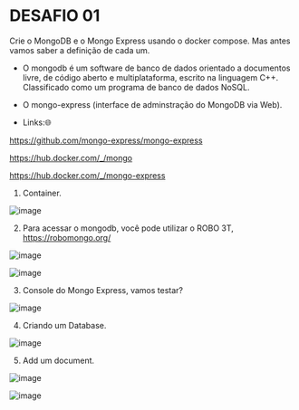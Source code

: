 <h1>DESAFIO 01</h1>

Crie o MongoDB e o Mongo Express usando o docker compose.
Mas antes vamos saber a definição de cada um.

+ O mongodb é um software de banco de dados orientado a documentos livre, de código aberto e multiplataforma, escrito na linguagem C++. Classificado como um programa de banco de dados NoSQL.

+ O mongo-express (interface de adminstração do MongoDB via Web).

+ Links:🌐

https://github.com/mongo-express/mongo-express

https://hub.docker.com/_/mongo

https://hub.docker.com/_/mongo-express


1. Container.
 
![image](https://github.com/andreelidio/desafio-profissional-docker/assets/97263573/96a81733-dda6-4fd8-96df-8515d96412ea)

2. Para acessar o mongodb, você pode utilizar o ROBO 3T, https://robomongo.org/

![image](https://github.com/andreelidio/desafio-profissional-docker/assets/97263573/7b1d546d-9951-4da0-b684-1b553cf63d06)

![image](https://github.com/andreelidio/desafio-profissional-docker/assets/97263573/74d0122b-ea24-4174-82b2-8dd38740c741)

3. Console do Mongo Express, vamos testar?

![image](https://github.com/andreelidio/desafio-profissional-docker/assets/97263573/8bb63578-f19c-4821-a589-8e1d4d3b1b2a)

4. Criando um Database.

![image](https://github.com/andreelidio/desafio-profissional-docker/assets/97263573/e301a23d-e986-4743-ae3b-043ff03c71c5)

5. Add um document.

![image](https://github.com/andreelidio/desafio-profissional-docker/assets/97263573/6abe28b3-adf2-4396-876c-ccae7453c1a4)

![image](https://github.com/andreelidio/desafio-profissional-docker/assets/97263573/dd483c58-b0e5-41d5-8fc1-3b483106f4c0)





